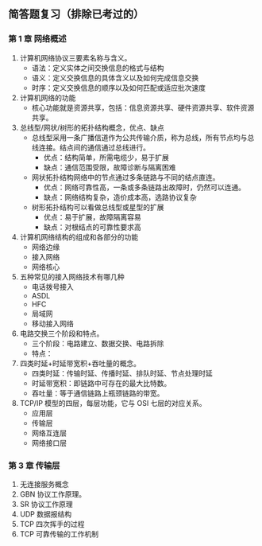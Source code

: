 ## 简答题复习（排除已考过的）

### 第 1 章 网络概述

1. 计算机网络协议三要素名称与含义。
   - 语法：定义实体之间交换信息的格式与结构
   - 语义：定义交换信息的具体含义以及如何完成信息交换
   - 时序：定义交换信息的顺序以及如何匹配或适应批次速度
2. 计算机网络的功能
   - 核心功能就是资源共享，包括：信息资源共享、硬件资源共享、软件资源共享。
3. 总线型/网状/树形的拓扑结构概念，优点、缺点
   - 总线型采用一条广播信道作为公共传输介质，称为总线，所有节点均与总线连接。结点间的通信通过总线进行。
     - 优点：结构简单，所需电缆少，易于扩展
     - 缺点：通信范围受限，故障诊断与隔离困难
   - 网状拓扑结构网络中的节点通过多条链路与不同的结点直连。
     - 优点：网络可靠性高，一条或多条链路出故障时，仍然可以连通。
     - 缺点：网络结构复杂，造价成本高，选路协议复杂
   - 树形拓扑结构可以看做总线型或星型的扩展
     - 优点：易于扩展，故障隔离容易
     - 缺点：对根结点的可靠性要求高
4. 计算机网络结构的组成和各部分的功能
   - 网络边缘
   - 接入网络
   - 网络核心
5. 五种常见的接入网络技术有哪几种
   - 电话拨号接入
   - ASDL
   - HFC
   - 局域网
   - 移动接入网络
6. 电路交换三个阶段和特点。
   - 三个阶段：电路建立、数据交换、电路拆除
   - 特点：
7. 四类时延+时延带宽积+吞吐量的概念。
   - 四类时延：传输时延、传播时延、排队时延、节点处理时延
   - 时延带宽积：即链路中可存在的最大比特数。
   - 吞吐量：等于通信链路上瓶颈链路的带宽。
8. TCP/IP 模型的四层，每层功能，它与 OSI 七层的对应关系。
   - 应用层
   - 传输层
   - 网络互连层
   - 网络接口层

### 第 3 章 传输层

1. 无连接服务概念
2. GBN 协议工作原理。
3. SR 协议工作原理
4. UDP 数据报结构
5. TCP 四次挥手的过程
6. TCP 可靠传输的工作机制
